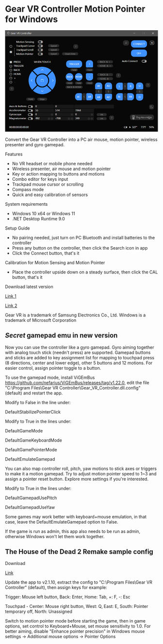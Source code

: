 # Gear VR Controller Motion Pointer for Windows

![alt text](https://github.com/ShimuraWorkshop/Gear-VR-Controller-Motion-Pointer-for-Windows/blob/main/screenshot.png "screenshot")


Convert the Gear VR Controller into a PC air mouse, motion pointer, wireless presenter and gyro gamepad.


Features
- No VR headset or mobile phone needed
- Wireless presenter, air mouse and motion pointer
- Key or action mapping to buttons and motions
- Combo editor for keys input
- Trackpad mouse cursor or scrolling
- Compass mode
- Quick and easy calibration of sensors


System requirements
- Windows 10 x64 or Windows 11
- .NET Desktop Runtime 9.0


Setup Guide
- No pairing needed, just turn on PC Bluetooth and install batteries to the controller
- Press any button on the controller, then click the Search icon in app
- Click the Connect button, that's it


Calibration for Motion Sensing and Motion Pointer
- Place the controller upside down on a steady surface, then click the CAL button, that's it


Download latest version

[Link 1](https://drive.google.com/drive/folders/1FN2FOPHm6QyQqntdEFUnvLKOWFaLj8HI)

[Link 2](https://www.mediafire.com/file/mr4r299a5cj822j/Gear_VR_Controller_setup.exe/file)


Gear VR is a trademark of Samsung Electronics Co., Ltd.
​Windows is a trademark of Microsoft Corporation


## *Secret* gamepad emu in new version

Now you can use the controller like a gyro gamepad. Gyro aiming together with analog touch stick (needn't press) are supported. Gamepad buttons and sticks are added to key assignment list for mapping to touchpad press (8 directions, center and lower edge), other 5 buttons and 12 motions. For easier control, assign pointer toggle to a button.

To use the gamepad mode, install ViGEmBus https://github.com/nefarius/ViGEmBus/releases/tag/v1.22.0, edit the file "C:\Program Files\Gear VR Controller\Gear_VR_Controller.dll.config" (default) and restart the app.

Modify to False in the line under:

DefaultStabilizePointerClick

Modify to True in the lines under:

DefaultGameMode

DefaultGameKeyboardMode

DefaultGamePointerMode

DefaultEmulateGamepad

You can also map controller roll, pitch, yaw motions to stick axes or triggers to make it a motion gamepad. Try to adjust motion pointer speed to 1~3 and assign a pointer reset button. Explore more settings if you're interested.

Modify to True in the lines under:

DefaultGamepadUsePitch

DefaultGamepadUseYaw

Some games may work better with keyboard+mouse emulation, in that case, leave the DefaultEmulateGamepad option to False.

If the game is run as admin, this app also needs to be run as admin, otherwise Windows won't let them work together.

## The House of the Dead 2 Remake sample config

Download

[Link](https://www.mediafire.com/file/ca3mrdhr4q8jl0g/Gear_VR_Controller.dll.config_the.house.of.the.dead.2.remake.zip/file)

Update the app to v2.1.10, extract the config to "C:\Program Files\Gear VR Controller\" (default), then assign keys for example:

Trigger: Mouse left button, Back: Enter, Home: Tab, +: F, -: Esc

Touchpad - Center: Mouse right button, West: Q, East: E, South: Pointer temporary off, North: Unassigned

Switch to motion pointer mode before starting the game, then in game options, set control to Keyboard+Mouse, set mouse sensitivity to 1.0. For better aiming, disable "Enhance pointer precision" in Windows mouse settings -> Additional mouse options -> Pointer Options

